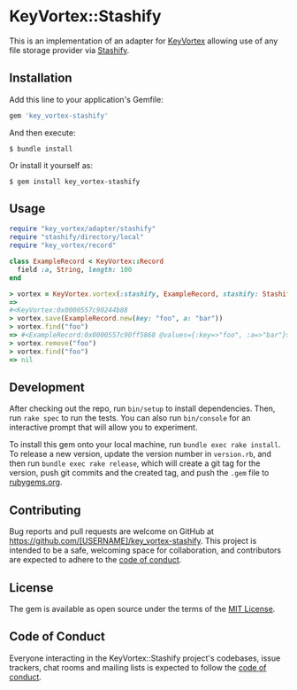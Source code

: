 # KeyVortex::Stashify

This is an implementation of an adapter for [KeyVortex](https://github.com/lambda-Null/key-vortex/) allowing use of any file storage provider via [Stashify](https://github.com/Lambda-Null/stashify).

## Installation

Add this line to your application's Gemfile:

```ruby
gem 'key_vortex-stashify'
```

And then execute:

    $ bundle install

Or install it yourself as:

    $ gem install key_vortex-stashify

## Usage

```ruby
require "key_vortex/adapter/stashify"
require "stashify/directory/local"
require "key_vortex/record"

class ExampleRecord < KeyVortex::Record
  field :a, String, length: 100
end

> vortex = KeyVortex.vortex(:stashify, ExampleRecord, stashify: Stashify::Directory::Local.new(path: "/tmp/demo"))
=>
#<KeyVortex:0x0000557c90244b88
> vortex.save(ExampleRecord.new(key: "foo", a: "bar"))
> vortex.find("foo")
=> #<ExampleRecord:0x0000557c90ff5868 @values={:key=>"foo", :a=>"bar"}>
> vortex.remove("foo")
> vortex.find("foo")
=> nil
```

## Development

After checking out the repo, run `bin/setup` to install dependencies. Then, run `rake spec` to run the tests. You can also run `bin/console` for an interactive prompt that will allow you to experiment.

To install this gem onto your local machine, run `bundle exec rake install`. To release a new version, update the version number in `version.rb`, and then run `bundle exec rake release`, which will create a git tag for the version, push git commits and the created tag, and push the `.gem` file to [rubygems.org](https://rubygems.org).

## Contributing

Bug reports and pull requests are welcome on GitHub at https://github.com/[USERNAME]/key_vortex-stashify. This project is intended to be a safe, welcoming space for collaboration, and contributors are expected to adhere to the [code of conduct](https://github.com/[USERNAME]/key_vortex-stashify/blob/main/CODE_OF_CONDUCT.md).

## License

The gem is available as open source under the terms of the [MIT License](https://opensource.org/licenses/MIT).

## Code of Conduct

Everyone interacting in the KeyVortex::Stashify project's codebases, issue trackers, chat rooms and mailing lists is expected to follow the [code of conduct](https://github.com/[USERNAME]/key_vortex-stashify/blob/main/CODE_OF_CONDUCT.md).

